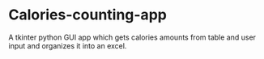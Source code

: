 # Calories-counting-app
A tkinter python GUI app which gets calories amounts from table and user input and organizes it into an excel.
